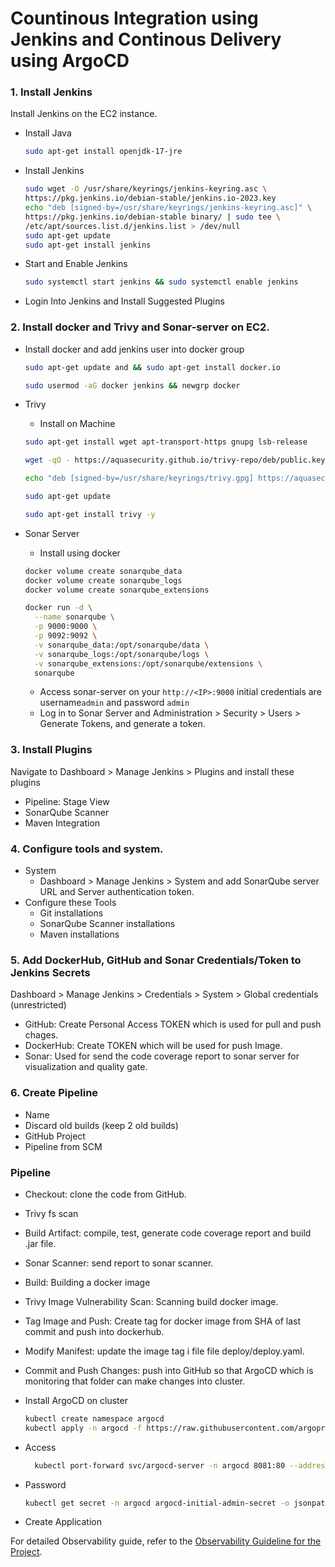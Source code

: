 # Countinous Integration using Jenkins and Continous Delivery using ArgoCD
### 1. Install Jenkins
Install Jenkins on the EC2 instance.
- Install Java 
    ```bash
    sudo apt-get install openjdk-17-jre
    ```
- Install Jenkins
    ```bash
    sudo wget -O /usr/share/keyrings/jenkins-keyring.asc \
    https://pkg.jenkins.io/debian-stable/jenkins.io-2023.key
    echo "deb [signed-by=/usr/share/keyrings/jenkins-keyring.asc]" \
    https://pkg.jenkins.io/debian-stable binary/ | sudo tee \
    /etc/apt/sources.list.d/jenkins.list > /dev/null
    sudo apt-get update
    sudo apt-get install jenkins
    ```

- Start and Enable Jenkins
    ```bash
    sudo systemctl start jenkins && sudo systemctl enable jenkins
    ```

- Login Into Jenkins and Install Suggested Plugins


### 2. Install docker and Trivy and Sonar-server on EC2.
- Install docker and add jenkins user into docker group
    ```bash
    sudo apt-get update and && sudo apt-get install docker.io

    sudo usermod -aG docker jenkins && newgrp docker
    ```
- Trivy
    - Install on Machine
    ```bash
    sudo apt-get install wget apt-transport-https gnupg lsb-release

    wget -qO - https://aquasecurity.github.io/trivy-repo/deb/public.key | gpg --dearmor | sudo tee /usr/share/keyrings/trivy.gpg > /dev/null

    echo "deb [signed-by=/usr/share/keyrings/trivy.gpg] https://aquasecurity.github.io/trivy-repo/deb $(lsb_release -sc) main" | sudo tee -a /etc/apt/sources.list.d/trivy.list

    sudo apt-get update

    sudo apt-get install trivy -y
    ```
- Sonar Server
    - Install using docker
    
    ```bash
    docker volume create sonarqube_data
    docker volume create sonarqube_logs
    docker volume create sonarqube_extensions

    docker run -d \
      --name sonarqube \
      -p 9000:9000 \
      -p 9092:9092 \
      -v sonarqube_data:/opt/sonarqube/data \
      -v sonarqube_logs:/opt/sonarqube/logs \
      -v sonarqube_extensions:/opt/sonarqube/extensions \
      sonarqube
    ``` 
    - Access sonar-server on your `http://<IP>:9000` initial credentials are username`admin` and password `admin`
    - Log in to Sonar Server and Administration > Security > Users > Generate Tokens, and generate a token.
### 3. Install Plugins
Navigate to Dashboard > Manage Jenkins > Plugins and install these plugins
- Pipeline: Stage View
- SonarQube Scanner
- Maven Integration

### 4. Configure tools and system.
- System
  - Dashboard > Manage Jenkins > System and add SonarQube server URL and Server authentication token.
- Configure these Tools
  - Git installations
  - SonarQube Scanner installations 
  - Maven installations

### 5. Add DockerHub, GitHub and Sonar Credentials/Token to Jenkins Secrets
Dashboard > Manage Jenkins > Credentials > System > Global credentials (unrestricted)

- GitHub: Create Personal Access TOKEN which is used for pull and push chages.
- DockerHub: Create TOKEN which will be used for push Image. 
- Sonar: Used for send the code coverage report to sonar server for visualization and quality gate. 



### 6. Create Pipeline
- Name
- Discard old builds (keep 2 old builds)
- GitHub Project
- Pipeline from SCM

### Pipeline 
- Checkout: clone the code from GitHub.
- Trivy fs scan
- Build Artifact: compile, test, generate code coverage report and build .jar file.
- Sonar Scanner: send report to sonar scanner.
- Build: Building a docker image
- Trivy Image Vulnerability Scan: Scanning build docker image.
- Tag Image and Push: Create tag for docker image from SHA of last commit and push into dockerhub.
- Modify Manifest: update the image tag i file file deploy/deploy.yaml.
- Commit and Push Changes: push into GitHub so that ArgoCD which is monitoring that folder can make changes into cluster.


- Install ArgoCD on cluster
  ```bash
  kubectl create namespace argocd
  kubectl apply -n argocd -f https://raw.githubusercontent.com/argoproj/argo-cd/stable/manifests/install.yaml
  ```

- Access 
  ```bash
	kubectl port-forward svc/argocd-server -n argocd 8081:80 --address=0.0.0.0
  ```

- Password
  ```bash
  kubectl get secret -n argocd argocd-initial-admin-secret -o jsonpath="{.data.password}" | base64 -d ; echo
  ```

- Create Application







For detailed Observability guide, refer to the [Observability Guideline for the Project](observability.md).
